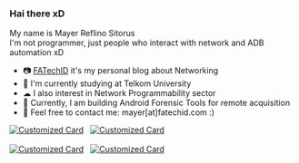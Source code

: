 ### Hai there xD

My name is Mayer Reflino Sitorus</br>
I'm not programmer, just people who interact with network and ADB automation xD</br>
- 📷 [FATechID](https://blog.fatechid.com) it's my personal blog about Networking</br>
- 📙 I'm currently studying at Telkom University</br>
- ☁ I also interest in Network Programmability sector</br>
- 📱 Currently, I am building Android Forensic Tools for remote acquisition</br>
- 📩 Feel free to contact me: mayer[at]fatechid.com :)

[![Customized Card](https://github-readme-stats.vercel.app/api/pin?username=mrdotss&repo=ros-automation&theme=dracula)](https://github.com/mrdotss/ros-automation)&nbsp;&nbsp;
[![Customized Card](https://github-readme-stats.vercel.app/api/pin?username=mrdotss&repo=ios-automation&theme=dracula)](https://github.com/mrdotss/ios-automation)<br><br>
[![Customized Card](https://github-readme-stats.vercel.app/api/pin?username=mrdotss&repo=cold-automation-forensic&theme=dracula)](https://github.com/mrdotss/cold-automation-forensic)&nbsp;&nbsp;
[![Customized Card](https://github-readme-stats.vercel.app/api/pin?username=mrdotss&repo=webadb&theme=dracula)](https://github.com/mrdotss/webadb)
